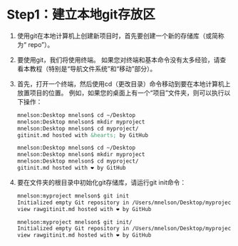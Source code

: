 # Step1：建立本地git存放区

1. 使用git在本地计算机上创建新项目时，首先要创建一个新的存储库（或简称为“ repo”）。

2. 要使用git，我们将使用终端。 如果您对终端和基本命令没有太多经验，请查看本教程（特别是“导航文件系统”和“移动”部分）。

3. 首先，打开一个终端，然后使用cd（更改目录）命令移动到要在本地计算机上放置项目的位置。 例如，如果您的桌面上有一个“项目”文件夹，则可以执行以下操作：

   ```html
   mnelson:Desktop mnelson$ cd ~/Desktop
   mnelson:Desktop mnelson$ mkdir myproject
   mnelson:Desktop mnelson$ cd myproject/
   gitinit.md hosted with &hearts; by GitHub
   ```

   ```html
   mnelson:Desktop mnelson$ cd ~/Desktop
   mnelson:Desktop mnelson$ mkdir myproject
   mnelson:Desktop mnelson$ cd myproject/
   gitinit.md hosted with ❤ by GitHub
   ```

4. 要在文件夹的根目录中初始化git存储库，请运行git init命令：

   ```html
   mnelson:myproject mnelson$ git init
   Initialized empty Git repository in /Users/mnelson/Desktop/myproject/.git/
   view rawgitinit.md hosted with ❤ by GitHub
   ```

   ```html
   mnelson:myproject mnelson$ git init/
   Initialized empty Git repository in /Users/mnelson/Desktop/myproject/.git/
   view rawgitinit.md hosted with ❤ by GitHub
   ```

   







